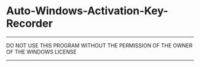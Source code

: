 # Auto-Windows-Activation-Key-Recorder

*****************************************************************************************************************
DO NOT USE THIS PROGRAM WITHOUT THE PERMISSION OF THE OWNER OF THE WINDOWS LICENSE
*****************************************************************************************************************
